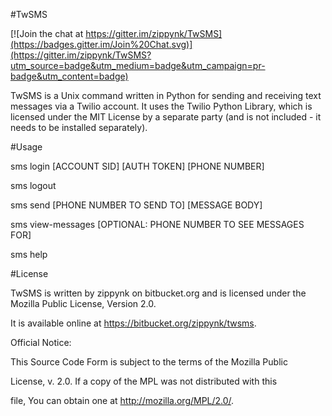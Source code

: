 #TwSMS

[![Join the chat at https://gitter.im/zippynk/TwSMS](https://badges.gitter.im/Join%20Chat.svg)](https://gitter.im/zippynk/TwSMS?utm_source=badge&utm_medium=badge&utm_campaign=pr-badge&utm_content=badge)


TwSMS is a Unix command written in Python for sending and receiving text messages via a Twilio account. It uses the Twilio Python Library, which is licensed under the MIT License by a separate party (and is not included - it needs to be installed separately).


#Usage

sms login [ACCOUNT SID] [AUTH TOKEN] [PHONE NUMBER]

sms logout

sms send [PHONE NUMBER TO SEND TO] [MESSAGE BODY]

sms view-messages [OPTIONAL: PHONE NUMBER TO SEE MESSAGES FOR]

sms help

#License

TwSMS is written by zippynk on bitbucket.org and is licensed under the Mozilla Public License, Version 2.0.

It is available online at https://bitbucket.org/zippynk/twsms.

Official Notice:

  This Source Code Form is subject to the terms of the Mozilla Public

  License, v. 2.0. If a copy of the MPL was not distributed with this

  file, You can obtain one at http://mozilla.org/MPL/2.0/.